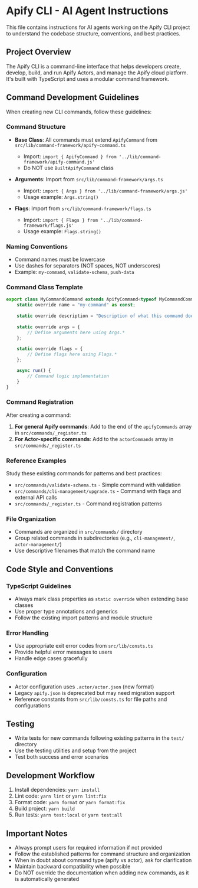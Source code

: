# Apify CLI - AI Agent Instructions

This file contains instructions for AI agents working on the Apify CLI project to understand the codebase structure, conventions, and best practices.

## Project Overview

The Apify CLI is a command-line interface that helps developers create, develop, build, and run Apify Actors, and manage the Apify cloud platform. It's built with TypeScript and uses a modular command framework.

## Command Development Guidelines

When creating new CLI commands, follow these guidelines:

### Command Structure

- **Base Class**: All commands must extend `ApifyCommand` from `src/lib/command-framework/apify-command.ts`
  - Import: `import { ApifyCommand } from '../lib/command-framework/apify-command.js'`
  - Do NOT use `BuiltApifyCommand` class

- **Arguments**: Import from `src/lib/command-framework/args.ts`
  - Import: `import { Args } from '../lib/command-framework/args.js'`
  - Usage example: `Args.string()`

- **Flags**: Import from `src/lib/command-framework/flags.ts`
  - Import: `import { Flags } from '../lib/command-framework/flags.js'`
  - Usage example: `Flags.string()`

### Naming Conventions

- Command names must be lowercase
- Use dashes for separators (NOT spaces, NOT underscores)
- Example: `my-command`, `validate-schema`, `push-data`

### Command Class Template

```typescript
export class MyCommandCommand extends ApifyCommand<typeof MyCommandCommand> {
    static override name = "my-command" as const;
    
    static override description = "Description of what this command does";
    
    static override args = {
        // Define arguments here using Args.*
    };
    
    static override flags = {
        // Define flags here using Flags.*
    };

    async run() {
        // Command logic implementation
    }
}
```

### Command Registration

After creating a command:

1. **For general Apify commands**: Add to the end of the `apifyCommands` array in `src/commands/_register.ts`
2. **For Actor-specific commands**: Add to the `actorCommands` array in `src/commands/_register.ts`

### Reference Examples

Study these existing commands for patterns and best practices:

- `src/commands/validate-schema.ts` - Simple command with validation
- `src/commands/cli-management/upgrade.ts` - Command with flags and external API calls
- `src/commands/_register.ts` - Command registration patterns

### File Organization

- Commands are organized in `src/commands/` directory
- Group related commands in subdirectories (e.g., `cli-management/`, `actor-management/`)
- Use descriptive filenames that match the command name

## Code Style and Conventions

### TypeScript Guidelines

- Always mark class properties as `static override` when extending base classes
- Use proper type annotations and generics
- Follow the existing import patterns and module structure

### Error Handling

- Use appropriate exit error codes from `src/lib/consts.ts` 
- Provide helpful error messages to users
- Handle edge cases gracefully

### Configuration

- Actor configuration uses `.actor/actor.json` (new format)
- Legacy `apify.json` is deprecated but may need migration support
- Reference constants from `src/lib/consts.ts` for file paths and configurations

## Testing

- Write tests for new commands following existing patterns in the `test/` directory
- Use the testing utilities and setup from the project
- Test both success and error scenarios

## Development Workflow

1. Install dependencies: `yarn install`
2. Lint code: `yarn lint` or `yarn lint:fix`
3. Format code: `yarn format` or `yarn format:fix`
4. Build project: `yarn build`
5. Run tests: `yarn test:local` or `yarn test:all`

## Important Notes

- Always prompt users for required information if not provided
- Follow the established patterns for command structure and organization
- When in doubt about command type (apify vs actor), ask for clarification
- Maintain backward compatibility when possible
- Do NOT override the documentation when adding new commands, as it is automatically generated
